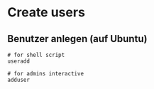 # Create users 

## Benutzer anlegen (auf Ubuntu)  

```
# for shell script 
useradd

# for admins interactive
adduser

